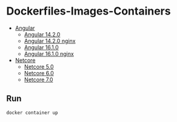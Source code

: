 # Dockerfiles-Images-Containers
- [Angular](https://github.com/kockono/Dockerfiles-Images-Containers/tree/main/Angular)
  - [Angular 14.2.0](https://github.com/kockono/Dockerfiles-Images-Containers/tree/main/Angular/Angular-14.2.0)
  - [Angular 14.2.0 nginx](https://github.com/kockono/Dockerfiles-Images-Containers/tree/main/Angular/Angular-14.2.0-NgInx)
  - [Angular 16.1.0](https://github.com/kockono/Dockerfiles-Images-Containers/tree/main/Angular/Angular-16.1.0)
  - [Angular 16.1.0 nginx](https://github.com/kockono/Dockerfiles-Images-Containers/tree/main/Angular/Angular-16.1.0-NgInx)
- [Netcore](https://github.com/kockono/Dockerfiles-Images-Containers/tree/main/Netcore)
  - [Netcore 5.0](https://github.com/kockono/Dockerfiles-Images-Containers/tree/main/Netcore/Netcore%205.0)
  - [Netcore 6.0](https://github.com/kockono/Dockerfiles-Images-Containers/tree/main/Netcore/Netcore%206.0)
  - [Netcore 7.0](https://github.com/kockono/Dockerfiles-Images-Containers/tree/main/Netcore/Netcore%207.0)

## Run
```bash
docker container up
```
